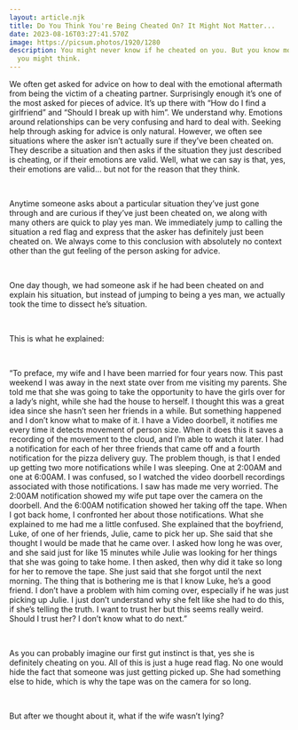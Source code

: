```yaml
---
layout: article.njk
title: Do You Think You're Being Cheated On? It Might Not Matter...
date: 2023-08-16T03:27:41.570Z
image: https://picsum.photos/1920/1280
description: You might never know if he cheated on you. But you know more than
  you might think.
---
```



<!--StartFragment-->

We often get asked for advice on how to deal with the emotional aftermath from being the victim of a cheating partner. Surprisingly enough it’s one of the most asked for pieces of advice. It’s up there with “How do I find a girlfriend” and “Should I break up with him”. We understand why. Emotions around relationships can be very confusing and hard to deal with. Seeking help through asking for advice is only natural. However, we often see situations where the asker isn’t actually sure if they’ve been cheated on. They describe a situation and then asks if the situation they just described is cheating, or if their emotions are valid. Well, what we can say is that, yes, their emotions are valid… but not for the reason that they think.

 

Anytime someone asks about a particular situation they’ve just gone through and are curious if they’ve just been cheated on, we along with many others are quick to play yes man. We immediately jump to calling the situation a red flag and express that the asker has definitely just been cheated on. We always come to this conclusion with absolutely no context other than the gut feeling of the person asking for advice.

 

One day though, we had someone ask if he had been cheated on and explain his situation, but instead of jumping to being a yes man, we actually took the time to dissect he’s situation.

 

This is what he explained:

 

“To preface, my wife and I have been married for four years now. This past weekend I was away in the next state over from me visiting my parents. She told me that she was going to take the opportunity to have the girls over for a lady’s night, while she had the house to herself. I thought this was a great idea since she hasn’t seen her friends in a while. But something happened and I don’t know what to make of it. I have a Video doorbell, it notifies me every time it detects movement of person size. When it does this it saves a recording of the movement to the cloud, and I’m able to watch it later. I had a notification for each of her three friends that came off and a fourth notification for the pizza delivery guy. The problem though, is that I ended up getting two more notifications while I was sleeping. One at 2:00AM and one at 6:00AM. I was confused, so I watched the video doorbell recordings associated with those notifications. I saw has made me very worried. The 2:00AM notification showed my wife put tape over the camera on the doorbell. And the 6:00AM notification showed her taking off the tape. When I got back home, I confronted her about those notifications. What she explained to me had me a little confused. She explained that the boyfriend, Luke, of one of her friends, Julie, came to pick her up. She said that she thought I would be made that he came over. I asked how long he was over, and she said just for like 15 minutes while Julie was looking for her things that she was going to take home. I then asked, then why did it take so long for her to remove the tape. She just said that she forgot until the next morning. The thing that is bothering me is that I know Luke, he’s a good friend. I don’t have a problem with him coming over, especially if he was just picking up Julie. I just don’t understand why she felt like she had to do this, if she’s telling the truth. I want to trust her but this seems really weird. Should I trust her? I don’t know what to do next.”

 

As you can probably imagine our first gut instinct is that, yes she is definitely cheating on you. All of this is just a huge read flag. No one would hide the fact that someone was just getting picked up. She had something else to hide, which is why the tape was on the camera for so long.

 

But after we thought about it, what if the wife wasn’t lying?

<!--EndFragment-->